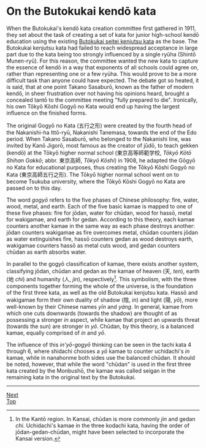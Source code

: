 # On the Butokukai kendō kata

When the Butokukai's kendō kata creation committee first gathered in 1911, they set about the task of creating a set of kata for junior high-school kendō education using the existing [Butokukai seitei kenjutsu kata](../butokukai/README.md) as the base. The Butokukai kenjutsu kata had failed to reach widespread acceptance in large part due to the kata being too strongly influenced by a single ryūha (Shintō Munen-ryū). For this reason, the committee wanted the new kata to capture the essence of kendō in a way that exponents of all schools could agree on, rather than representing one or a few ryūha. This would prove to be a more difficult task than anyone could have expected. The debate got so heated, it is said, that at one point Takano Sasaburō, known as the father of modern kendō, in sheer frustration over not having his opinions heard, brought a concealed tantō to the committee meeting "fully prepared to die". Ironically, his own Tōkyō Kōshi Gogyō no Kata would end up having the largest influence on the finished forms.

The original Gogyō no Kata (五行之形) were created by the fourth head of the Nakanishi-ha Ittō-ryū, Nakanishi Tanemasa, towards the end of the Edo period. When Takano Sasaburō, who belonged to the Nakanishi line, was invited by Kanō Jigorō, most famous as the creator of jūdō, to teach gekken (kendō) at the Tōkyō higher normal school (東京高等師範学校, *Tōkyō Kōtō Shihan Gakkō*; abbr. 東京高師, *Tōkyō Kōshi*) in 1908, he adapted the Gōgyō no Kata for educational purposes, thus creating the Tōkyō Kōshi Gogyō no Kata (東京高師五行之形). The Tōkyō higher normal school went on to become Tsukuba university, where the Tōkyō Kōshi Gogyō no Kata are passed on to this day.

The word *gogyō* refers to the five phases of Chinese philosophy: fire, water, wood, metal, and earth. Each of the five basic kamae is mapped to one of these five phases: fire for jōdan, water for chūdan, wood for hassō, metal for wakigamae, and earth for gedan. According to this theory, each kamae counters another kamae in the same way as each phase destroys another: jōdan counters wakigamae as fire overcomes metal, chūdan counters jōdan as water extinguishes fire, hassō counters gedan as wood destroys earth, wakigamae counters hassō as metal cuts wood, and gedan counters chūdan as earth absorbs water.

In parallel to the gogyō classification of kamae, there exists another system, classifying jōdan, chūdan and gedan as the kamae of heaven (天, *ten*), earth (地 *chi*) and humanity (人, *jin*), respectively[^1]. This symbolism, with the three components together forming the whole of the universe, is the foundation of the first three kata, as well as the old Butokukai kenjutsu kata. Hassō and wakigamae form their own duality of shadow (陰, *in*) and light (陽, *yō*), more well-known by their Chinese names *yīn* and *yáng*. In general, kamae from which one cuts downwards (towards the shadow) are thought of as possessing a stronger *in* aspect, while kamae that project an upwards threat (towards the sun) are stronger in *yō*. Chūdan, by this theory, is a balanced kamae, equally comprised of *in* and *yō*.

The influence of this *in'yō-gogyō* thinking can be seen in the tachi kata 4 through 6, where shidachi chooses a *yō* kamae to counter uchidachi's *in* kamae, while in nanahonme both sides use the balanced chūdan. It should be noted, however, that while the word "chūdan" is used in the first three kata created by the Monbushō, the kamae was called seigan in the remaining kata in the original text by the Butokukai.

----

[Next](tachi-yonhonme.md)  
[Top](README.md)

[^1]: In the Kantō region. In Kansai, chūdan is more commonly *jin* and gedan *chi*. Uchidachi's kamae in the three kodachi kata, having the order of jōdan-gedan-chūdan, might have been selected to incorporate the Kansai version.
